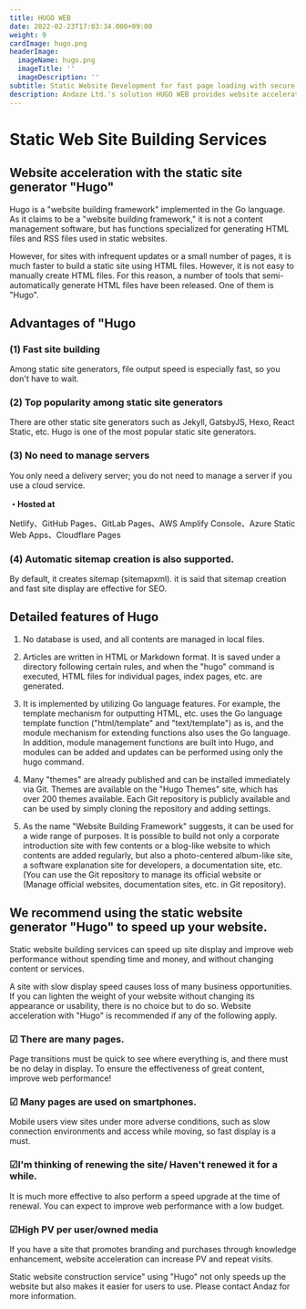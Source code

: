 ```yaml
---
title: HUGO WEB
date: 2022-02-23T17:03:34.000+09:00
weight: 9
cardImage: hugo.png
headerImage:
  imageName: hugo.png
  imageTitle: ''
  imageDescription: ''
subtitle: Static Website Development for fast page loading with secure security
description: Andaze Ltd.'s solution HUGO WEB provides website acceleration using the static site generator "Hugo". The "Static Website Construction Service" using "Hugo" not only speeds up your website but also makes it easier for users to use. Please contact Andaze for more information.
---
```

# Static Web Site Building Services

## Website acceleration with the static site generator "Hugo"



Hugo is a "website building framework" implemented in the Go language. As it claims to be a "website building framework," it is not a content management software, but has functions specialized for generating HTML files and RSS files used in static websites.

However, for sites with infrequent updates or a small number of pages, it is much faster to build a static site using HTML files. However, it is not easy to manually create HTML files. For this reason, a number of tools that semi-automatically generate HTML files have been released.  One of them is "Hugo".



## Advantages of "Hugo

### (1) Fast site building

Among static site generators, file output speed is especially fast, so you don't have to wait.

### (2) Top popularity among static site generators

There are other static site generators such as Jekyll, GatsbyJS, Hexo, React Static, etc. Hugo is one of the most popular static site generators.

### (3) No need to manage servers

You only need a delivery server; you do not need to manage a server if you use a cloud service.

**・Hosted at**

Netlify、GitHub Pages、GitLab Pages、AWS Amplify Console、Azure Static Web Apps、Cloudflare Pages

### (4) Automatic sitemap creation is also supported.

By default, it creates sitemap (sitemapxml). it is said that sitemap creation and fast site display are effective for SEO.



## Detailed features of Hugo

1. No database is used, and all contents are managed in local files.

2. Articles are written in HTML or Markdown format. It is saved under a directory following certain rules, and when the "hugo" command is executed, HTML files for individual pages, index pages, etc. are generated.

3. It is implemented by utilizing Go language features. For example, the template mechanism for outputting HTML, etc. uses the Go language template function ("html/template" and "text/template") as is, and the module mechanism for extending functions also uses the Go language. In addition, module management functions are built into Hugo, and modules can be added and updates can be performed using only the hugo command.

4. Many "themes" are already published and can be installed immediately via Git. Themes are available on the "Hugo Themes" site, which has over 200 themes available. Each Git repository is publicly available and can be used by simply cloning the repository and adding settings.

5. As the name "Website Building Framework" suggests, it can be used for a wide range of purposes. It is possible to build not only a corporate introduction site with few contents or a blog-like website to which contents are added regularly, but also a photo-centered album-like site, a software explanation site for developers, a documentation site, etc. (You can use the Git repository to manage its official website or (Manage official websites, documentation sites, etc. in Git repository).



## We recommend using the static website generator "Hugo" to speed up your website.

Static website building services can speed up site display and improve web performance without spending time and money, and without changing content or services.

A site with slow display speed causes loss of many business opportunities. If you can lighten the weight of your website without changing its appearance or usability, there is no choice but to do so. Website acceleration with "Hugo" is recommended if any of the following apply.

### ☑ There are many pages.

Page transitions must be quick to see where everything is, and there must be no delay in display. To ensure the effectiveness of great content, improve web performance!

### ☑ Many pages are used on smartphones.

Mobile users view sites under more adverse conditions, such as slow connection environments and access while moving, so fast display is a must.

### ☑I'm thinking of renewing the site/ Haven't renewed it for a while.

It is much more effective to also perform a speed upgrade at the time of renewal. You can expect to improve web performance with a low budget.

### ☑High PV per user/owned media

If you have a site that promotes branding and purchases through knowledge enhancement, website acceleration can increase PV and repeat visits.



Static website construction service" using "Hugo" not only speeds up the website but also makes it easier for users to use. Please contact Andaz for more information.
